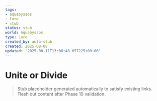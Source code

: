 ```yaml
---
tags:
- aquabyssos
- lore
- stub
status: stub
world: Aquabyssos
type: Lore
created_by: auto-stub
created: 2025-08-08
updated: '2025-08-11T13:08:48.057225+00:00'
---
```



# Unite or Divide

> Stub placeholder generated automatically to satisfy existing links. Flesh out content after Phase 10 validation.
